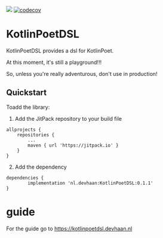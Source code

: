 [![](https://jitpack.io/v/nl.devhaan/KotlinPoetDSL.svg)](https://jitpack.io/#nl.devhaan/KotlinPoetDSL)
[![codecov](https://codecov.io/gh/tieskedh/KotlinPoetDSL/branch/master/graph/badge.svg)](https://codecov.io/gh/tieskedh/KotlinPoetDSL)


# KotlinPoetDSL
KotlinPoetDSL provides a dsl for KotlinPoet.

At this moment, it's still a playground!!!

So, unless you're really adventurous, don't use in production! 

## Quickstart

Toadd the library:

1. Add the JitPack repository to your build file

```
allprojects {
	repositories {
		...
		maven { url 'https://jitpack.io' }
	}
}
```
2. Add the dependency
```
dependencies {
        implementation 'nl.devhaan:KotlinPoetDSL:0.1.1'
}
```

# guide
For the guide go to https://kotlinpoetdsl.devhaan.nl
